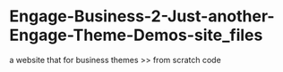 # Engage-Business-2-Just-another-Engage-Theme-Demos-site_files
a website that for business themes >> from scratch code
